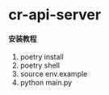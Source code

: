 # cr-api-server

#### 安装教程

1.  poetry install
2.  poetry shell
3.  source env.example
4.  python main.py